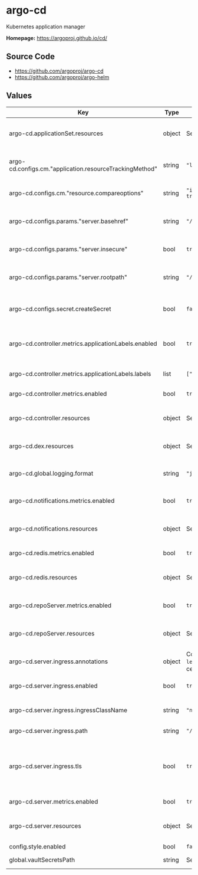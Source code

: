 # argo-cd

Kubernetes application manager

**Homepage:** <https://argoproj.github.io/cd/>

## Source Code

* <https://github.com/argoproj/argo-cd>
* <https://github.com/argoproj/argo-helm>

## Values

| Key | Type | Default | Description |
|-----|------|---------|-------------|
| argo-cd.applicationSet.resources | object | See `values.yaml` | Resource limits and requests for the applicationSet server |
| argo-cd.configs.cm."application.resourceTrackingMethod" | string | `"label"` | Keep label-based tracking for now until Nublado is updated. |
| argo-cd.configs.cm."resource.compareoptions" | string | `"ignoreAggregatedRoles: true\n"` | Configure resource comparison |
| argo-cd.configs.params."server.basehref" | string | `"/argo-cd"` | Base href for `index.html` when running under a reverse proxy |
| argo-cd.configs.params."server.insecure" | bool | `true` | Do not use TLS (this is terminated at the ingress) |
| argo-cd.configs.params."server.rootpath" | string | `"/argo-cd"` | Server root path when running under a reverse proxy |
| argo-cd.configs.secret.createSecret | bool | `false` | Create the Argo CD secret (we manage this with Vault) |
| argo-cd.controller.metrics.applicationLabels.enabled | bool | `true` | Enable adding additional labels to `argocd_app_labels` metric |
| argo-cd.controller.metrics.applicationLabels.labels | list | `["name","instance"]` | Labels to add to `argocd_app_labels` metric |
| argo-cd.controller.metrics.enabled | bool | `true` | Enable controller metrics service |
| argo-cd.controller.resources | object | See `values.yaml` | Resource limits and requests for the application controller pods |
| argo-cd.dex.resources | object | See `values.yaml` | Resource limits and requests for the Dex server |
| argo-cd.global.logging.format | string | `"json"` | Set the global logging format. Either: `text` or `json` |
| argo-cd.notifications.metrics.enabled | bool | `true` | Enable notifications metrics service |
| argo-cd.notifications.resources | object | See `values.yaml` | Resource limits and requests for the notifications controller |
| argo-cd.redis.metrics.enabled | bool | `true` | Enable Redis metrics service |
| argo-cd.redis.resources | object | See `values.yaml` | Resource limits and requests for the Redis controller |
| argo-cd.repoServer.metrics.enabled | bool | `true` | Enable repo server metrics service |
| argo-cd.repoServer.resources | object | See `values.yaml` | Resource limits and requests for the repo server pods |
| argo-cd.server.ingress.annotations | object | Configure the `letsencrypt-dns` TLS cert cluster issuer | Annotations to add to the ingress |
| argo-cd.server.ingress.enabled | bool | `true` | Create an ingress for the Argo CD server |
| argo-cd.server.ingress.ingressClassName | string | `"nginx"` | Ingress class to use for Argo CD ingress |
| argo-cd.server.ingress.path | string | `"/argo-cd"` | Paths to route to Argo CD |
| argo-cd.server.ingress.tls | bool | `true` | Enable TLS management for this ingress. Disable this if TLS should not use a Let's Encrypt TLS certificate. |
| argo-cd.server.metrics.enabled | bool | `true` | Enable server metrics service |
| argo-cd.server.resources | object | See `values.yaml` | Resource limits and requests for the Argo CD server |
| config.style.enabled | bool | `false` |  |
| global.vaultSecretsPath | string | Set by Argo CD | Base path for Vault secrets |
